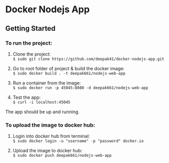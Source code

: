 # Docker Nodejs App


## Getting Started
### To run the project:  

1. Clone the project:  
`$ sudo git clone https://github.com/deepak41/docker-nodejs-app.git`  

2. Go to root folder of project & build the docker image:   
`$ sudo docker build . -t deepak661/nodejs-web-app`  

3. Run a container from the image:   
`$ sudo docker run -p 45045:8080 -d deepak661/nodejs-web-app`  

3. Test the app:   
`$ curl -i localhost:45045`  

The app should be up and running. 


### To upload the image to docker hub:  

1. Login into docker hub from terminal:  
`$ sudo docker login -u "username" -p "password" docker.io`  

2. Upload the image to docker hub:   
`$ sudo docker push deepak661/nodejs-web-app`  
